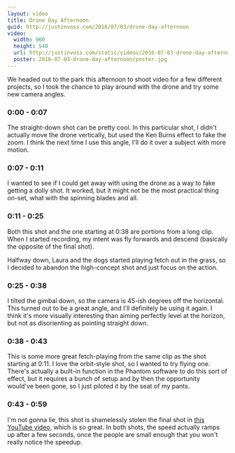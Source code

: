 ```yaml
---
layout: video
title: Drone Day Afternoon
guid: http://justinvoss.com/2016/07/03/drone-day-afternoon
video:
  width: 960
  height: 540
  url: http://justinvoss.com/static/videos/2016-07-03-drone-day-afternoon.mov
  poster: 2016-07-03-drone-day-afternoon/poster.jpg
---
```


We headed out to the park this afternoon to shoot video for a few different projects, so I took the chance to play around with the drone and try some new camera angles.

### 0:00 - 0:07

The straight-down shot can be pretty cool. In this particular shot, I didn't actually move the drone vertically, but used the Ken Burns effect to fake the zoom. I think the next time I use this angle, I'll do it over a subject with more motion.

### 0:07 - 0:11

I wanted to see if I could get away with using the drone as a way to fake getting a dolly shot. It worked, but it might not be the most practical thing on-set, what with the spinning blades and all.

### 0:11 - 0:25

Both this shot and the one starting at 0:38 are portions from a long clip. When I started recording, my intent was fly forwards and descend (basically the opposite of the final shot).

Halfway down, Laura and the dogs started playing fetch out in the grass, so I decided to abandon the high-concept shot and just focus on the action.

### 0:25 - 0:38

I tilted the gimbal down, so the camera is 45-ish degrees off the horizontal. This turned out to be a great angle, and I'll definitely be using it again. I think it's more visually interesting than aiming perfectly level at the horizon, but not as disorienting as pointing straight down. 

### 0:38 - 0:43

This is some more great fetch-playing from the same clip as the shot starting at 0:11. I love the orbit-style shot, so I wanted to try flying one. There's actually a built-in function in the Phantom software to do this sort of effect, but it requires a bunch of setup and by then the opportunity would've been gone, so I just piloted it by the seat of my pants.

### 0:43 - 0:59

I'm not gonna lie, this shot is shamelessly stolen the final shot in [this YouTube video](https://www.youtube.com/watch?v=EgygM2lWFps), which is so great. In both shots, the speed actually ramps up after a few seconds, once the people are small enough that you won't really notice the speedup.
